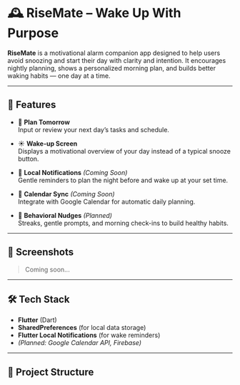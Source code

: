 # 🕰️ RiseMate – Wake Up With Purpose

**RiseMate** is a motivational alarm companion app designed to help users avoid snoozing and start their day with clarity and intention. It encourages nightly planning, shows a personalized morning plan, and builds better waking habits — one day at a time.

---

## 🚀 Features

- 🌙 **Plan Tomorrow**  
  Input or review your next day’s tasks and schedule.

- ☀️ **Wake-up Screen**  
  Displays a motivational overview of your day instead of a typical snooze button.

- 🔔 **Local Notifications** *(Coming Soon)*  
  Gentle reminders to plan the night before and wake up at your set time.

- 📅 **Calendar Sync** *(Coming Soon)*  
  Integrate with Google Calendar for automatic daily planning.

- 🧠 **Behavioral Nudges** *(Planned)*  
  Streaks, gentle prompts, and morning check-ins to build healthy habits.

---

## 📱 Screenshots

> Coming soon...

---

## 🛠️ Tech Stack

- **Flutter** (Dart)
- **SharedPreferences** (for local data storage)
- **Flutter Local Notifications** (for wake reminders)
- *(Planned: Google Calendar API, Firebase)*

---

## 🧪 Project Structure


